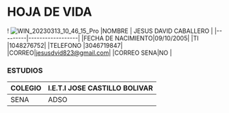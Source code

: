 #  HOJA DE VIDA
!
![WIN_20230313_10_46_15_Pro](https://user-images.githubusercontent.com/126476649/224754611-fcc6238b-ec40-4ef2-9ec8-74191c868a02.jpg)
|NOMBRE |  JESUS DAVID CABALLERO |
|---------|------------------|
|FECHA DE NACIMIENTO|09/10/2005|
|TI  |1048276752|
|TELEFONO |3046719847|
|CORREO|jesusdvid823@gmail.com|
|CORREO SENA|NO  |

###  ESTUDIOS
|COLEGIO| I.E.T.I JOSE CASTILLO BOLIVAR|
|---------|--------------|
|SENA|ADSO|



